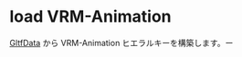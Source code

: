 # load VRM-Animation

[GltfData](/api/runtime-import/gltfdata) から VRM-Animation ヒエラルキーを構築します。ー

<!-- truncate -->

